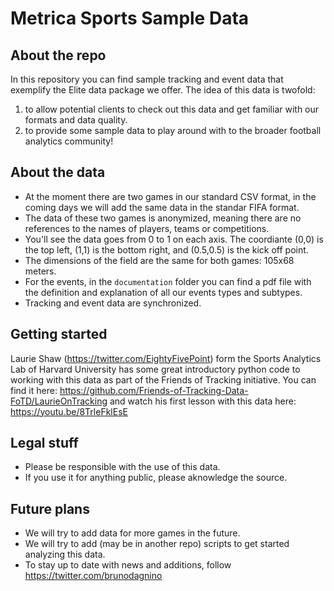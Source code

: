 # Metrica Sports Sample Data

## About the repo
In this repository you can find sample tracking and event data that exemplify the Elite data package we offer. The idea of this data is twofold: 
1. to allow potential clients to check out this data and get familiar with our formats and data quality. 
2. to provide some sample data to play around with to the broader football analytics community! 

## About the data
- At the moment there are two games in our standard CSV format, in the coming days we will add the same data in the standar FIFA format. 
- The data of these two games is anonymized, meaning there are no references to the names of players, teams or competitions.
- You'll see the data goes from 0 to 1 on each axis. The coordiante (0,0) is the top left, (1,1) is the bottom right, and (0.5,0.5) is the kick off point. 
- The dimensions of the field are the same for both games: 105x68 meters. 
- For the events, in the `documentation` folder you can find a pdf file with the definition and explanation of all our events types and subtypes. 
- Tracking and event data are synchronized.

## Getting started
Laurie Shaw (https://twitter.com/EightyFivePoint) form the Sports Analytics Lab of Harvard University has some great introductory python code to working with this data as part of the Friends of Tracking initiative. You can find it here: https://github.com/Friends-of-Tracking-Data-FoTD/LaurieOnTracking and watch his first lesson with this data here: https://youtu.be/8TrleFklEsE

## Legal stuff
- Please be responsible with the use of this data.
- If you use it for anything public, please aknowledge the source.

## Future plans
- We will try to add data for more games in the future.
- We will try to add (may be in another repo) scripts to get started analyzing this data.
- To stay up to date with news and additions, follow https://twitter.com/brunodagnino


